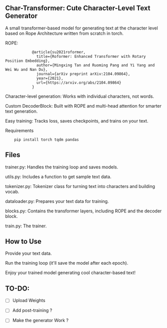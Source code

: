 <h2>Char-Transformer: Cute Character-Level Text Generator</h2>

A small transformer-based model for generating text at the character level based on Rope Architecture written from scratch in torch.

ROPE:

                @article{su2021roformer,
                  title={Roformer: Enhanced Transformer with Rotary Position Embedding},
                  author={Mingxing Tan and Ruoming Pang and Yi Yang and Wei Wu and Nan Du},
                  journal={arXiv preprint arXiv:2104.09864},
                  year={2021},
                  url={https://arxiv.org/abs/2104.09864}
                }


Character-level generation: Works with individual characters, not words.

Custom DecoderBlock: Built with ROPE and multi-head attention for smarter text generation.

Easy training: Tracks loss, saves checkpoints, and trains on your text.

Requirements

        pip install torch tqdm pandas


<h2>Files</h2>

trainer.py: Handles the training loop and saves models.

utils.py: Includes a function to get sample text data.

tokenizer.py: Tokenizer class for turning text into characters and building vocab.

dataloader.py: Prepares your text data for training.

blocks.py: Contains the transformer layers, including ROPE and the decoder block.

train.py: The trainer.

<h2>How to Use</h2>

Provide your text data.

Run the training loop (it'll save the model after each epoch).

Enjoy your trained model generating cool character-based text!

<h2>TO-DO:</h2>

- [ ] Upload Weights

- [ ] Add post-training ?

- [ ] Make the generator Work ?
